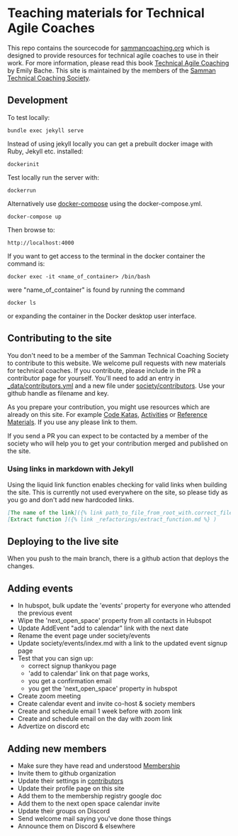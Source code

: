 Teaching materials for Technical Agile Coaches
==============================================

This repo contains the sourcecode for [sammancoaching.org](sammancoaching.org) which is designed to provide resources for technical agile coaches to use in their work. For more information, please read this book [Technical Agile Coaching](https://leanpub.com/techagilecoach) by Emily Bache. This site is maintained by the members of the [Samman Technical Coaching Society](https://sammancoaching.org/society/index.html).

## Development

To test locally:

    bundle exec jekyll serve

Instead of using jekyll locally you can get a prebuilt docker image with Ruby, Jekyll etc. installed:

    dockerinit

Test locally run the server with:

    dockerrun

Alternatively use [docker-compose](https://docs.docker.com/compose/) using the docker-compose.yml. 
    
    docker-compose up

Then browse to:

    http://localhost:4000

If you want to get access to the terminal in the docker container the command is:

    docker exec -it <name_of_container> /bin/bash

were "name_of_container"  is found by running the command 

    docker ls

or expanding the container in the Docker desktop user interface.

## Contributing to the site
You don't need to be a member of the Samman Technical Coaching Society to contribute to this website. We welcome pull requests with new materials for technical coaches. If you contribute, please include in the PR a contributor page for yourself. You'll need to add an entry in [_data/contributors.yml](_data/contributors.yml) and a new file under [society/contributors](society/contributors). Use your github handle as filename and key. 

As you prepare your contribution, you might use resources which are already on this site. For example [Code Katas](https://sammancoaching.org/kata_descriptions/index.html), [Activities](https://sammancoaching.org/activities/index.html) or [Reference Materials](https://sammancoaching.org/reference/index.html). If you use any please link to them.

If you send a PR you can expect to be contacted by a member of the society who will help you to get your contribution merged and published on the site.

### Using links in markdown with Jekyll 
Using the liquid link function enables checking for valid links when building the site.
This is currently not used everywhere on the site, 
so please tidy as you go and don't add new hardcoded links. 

````markdown
[The name of the link]({% link path_to_file_from_root_with.correct_file_ending %} )
[Extract function ]({% link _refactorings/extract_function.md %} )
````
## Deploying to the live site
When you push to the main branch, there is a github action that deploys the changes.

## Adding events
* In hubspot, bulk update the 'events' property for everyone who attended the previous event
* Wipe the 'next_open_space' property from all contacts in Hubspot
* Update AddEvent "add to calendar" link with the next date
* Rename the event page under society/events
* Update society/events/index.md with a link to the updated event signup page
* Test that you can sign up:
  * correct signup thankyou page
  * 'add to calendar' link on that page works, 
  * you get a confirmation email
  * you get the 'next_open_space' property in hubspot
* Create zoom meeting
* Create calendar event and invite co-host & society members
* Create and schedule email 1 week before with zoom link
* Create and schedule email on the day with zoom link
* Advertize on discord etc

## Adding new members
* Make sure they have read and understood [Membership](https://sammancoaching.org/society/membership.html)
* Invite them to github organization
* Update their settings in [contributors](_data/contributors.yml)
* Update their profile page on this site 
* Add them to the membership registry google doc
* Add them to the next open space calendar invite
* Update their groups on Discord
* Send welcome mail saying you've done those things
* Announce them on Discord & elsewhere
